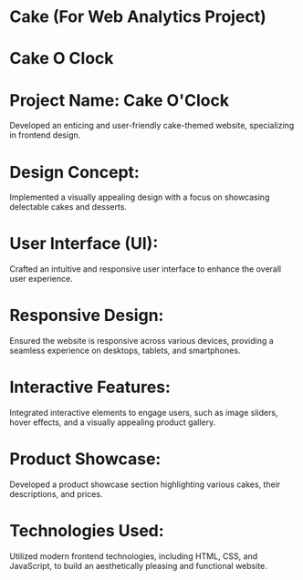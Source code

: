 # Cake (For Web Analytics Project)





# Cake O Clock

# Project Name: Cake O'Clock

Developed an enticing and user-friendly cake-themed website, specializing in frontend design.

# Design Concept:

Implemented a visually appealing design with a focus on showcasing delectable cakes and desserts.

# User Interface (UI):

Crafted an intuitive and responsive user interface to enhance the overall user experience.

# Responsive Design:

Ensured the website is responsive across various devices, providing a seamless experience on desktops, tablets, and smartphones.

# Interactive Features:

Integrated interactive elements to engage users, such as image sliders, hover effects, and a visually appealing product gallery.

# Product Showcase:

Developed a product showcase section highlighting various cakes, their descriptions, and prices.

# Technologies Used:

Utilized modern frontend technologies, including HTML, CSS, and JavaScript, to build an aesthetically pleasing and functional website.
